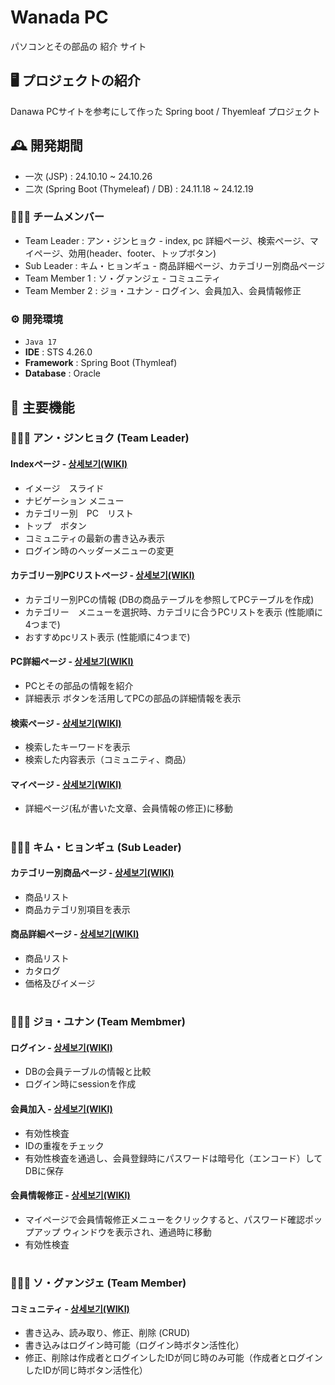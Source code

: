 # Wanada PC
パソコンとその部品の 紹介 サイト


## 🖥️ プロジェクトの紹介
Danawa PCサイトを参考にして作った Spring boot / Thyemleaf プロジェクト


## 🕰️ 開発期間
* 一次 (JSP) : 24.10.10 ~ 24.10.26
* 二次 (Spring Boot (Thymeleaf) / DB) : 24.11.18 ~ 24.12.19


### 🧑‍🤝‍🧑 チームメンバー
 - Team Leader : アン・ジンヒョク - index, pc 詳細ページ、検索ぺージ、マイページ、効用(header、footer、トップボタン)
 - Sub Leader : キム・ヒョンギュ - 商品詳細ぺージ、カテゴリー別商品ページ
 - Team Member 1 : ソ・グァンジェ - コミュニティ
 - Team Member 2 : ジョ・ユナン - ログイン、会員加入、会員情報修正


### ⚙️ 開発環境
 - `Java 17`
 - **IDE** : STS 4.26.0
 - **Framework** : Spring Boot (Thymleaf)
 - **Database** : Oracle


## 📌 主要機能
### 🧑‍🤝‍🧑 アン・ジンヒョク (Team Leader)
#### Indexページ - <a href="https://github.com/redswer/ProjectWanadaPc-SpringBootThymeleaf/wiki/Home%E2%80%90japanese">상세보기(WIKI)</a>
 - イメージ　スライド
 - ナビゲーション メニュー
 - カテゴリー別　PC　リスト
 - トップ　ボタン
 - コミュニティの最新の書き込み表示
 - ログイン時のヘッダーメニューの変更
#### カテゴリー別PCリストページ - <a href="https://github.com/redswer/ProjectWanadaPc-SpringBootThymeleaf/wiki/%E3%82%AB%E3%83%86%E3%82%B4%E3%83%AA%E3%83%BC%E5%88%A5PC%E3%83%AA%E3%82%B9%E3%83%88">상세보기(WIKI)</a>
 - カテゴリー別PCの情報 (DBの商品テーブルを参照してPCテーブルを作成)
 - カテゴリー　メニューを選択時、カテゴリに合うPCリストを表示 (性能順に4つまで)
 - おすすめpcリスト表示 (性能順に4つまで)
#### PC詳細ページ - <a href="https://github.com/redswer/ProjectWanadaPc-SpringBootThymeleaf/wiki/PC%E8%A9%B3%E7%B4%B0%E3%83%9A%E3%83%BC%E3%82%B8">상세보기(WIKI)</a>
 - PCとその部品の情報を紹介
 - 詳細表示 ボタンを活用してPCの部品の詳細情報を表示
#### 検索ページ - <a href="https://github.com/redswer/ProjectWanadaPc-SpringBootThymeleaf/wiki/%E6%A4%9C%E7%B4%A2%E3%83%9A%E3%83%BC%E3%82%B8">상세보기(WIKI)</a>
 - 検索したキーワードを表示
 - 検索した内容表示（コミュニティ、商品）
#### マイページ - <a href="https://github.com/redswer/ProjectWanadaPc-SpringBootThymeleaf/wiki/%E3%83%9E%E3%82%A4%E3%83%9A%E3%83%BC%E3%82%B8">상세보기(WIKI)</a>
 - 詳細ページ(私が書いた文章、会員情報の修正)に移動


#
### 🧑‍🤝‍🧑 キム・ヒョンギュ (Sub Leader)
#### カテゴリー別商品ページ - <a href="https://github.com/redswer/ProjectWanadaPc-SpringBootThymeleaf/wiki/%EC%B9%B4%ED%85%8C%EA%B3%A0%EB%A6%AC-%EB%B3%84-%EC%83%81%ED%92%88-%ED%8E%98%EC%9D%B4%EC%A7%80">상세보기(WIKI)</a>
 - 商品リスト
 - 商品カテゴリ別項目を表示
#### 商品詳細ぺージ - <a href="https://github.com/redswer/ProjectWanadaPc-SpringBootThymeleaf/wiki/%EC%83%81%ED%92%88-%EC%83%81%EC%84%B8-%ED%8E%98%EC%9D%B4%EC%A7%80">상세보기(WIKI)</a>
 - 商品リスト
 - カタログ
 - 価格及びイメージ


#
### 🧑‍🤝‍🧑 ジョ・ユナン (Team Membmer)
#### ログイン - <a href="">상세보기(WIKI)</a>
 - DBの会員テーブルの情報と比較
 - ログイン時にsessionを作成
#### 会員加入 - <a href="https://github.com/redswer/ProjectWanadaPc-SpringBootThymeleaf/wiki/%ED%9A%8C%EC%9B%90%EA%B0%80%EC%9E%85">상세보기(WIKI)</a>
 - 有効性検査
 - IDの重複をチェック
 - 有効性検査を通過し、会員登録時にパスワードは暗号化（エンコード）してDBに保存
#### 会員情報修正 - <a href="https://github.com/redswer/ProjectWanadaPc-SpringBootThymeleaf/wiki/%ED%9A%8C%EC%9B%90%EC%A0%95%EB%B3%B4-%EC%88%98%EC%A0%95">상세보기(WIKI)</a>
 - マイページで会員情報修正メニューをクリックすると、パスワード確認ポップアップ ウィンドウを表示され、通過時に移動
 - 有効性検査

#
### 🧑‍🤝‍🧑 ソ・グァンジェ (Team Member)
#### コミュニティ - <a href="">상세보기(WIKI)</a>
 - 書き込み、読み取り、修正、削除 (CRUD)
 - 書き込みはログイン時可能（ログイン時ボタン活性化）
 - 修正、削除は作成者とログインしたIDが同じ時のみ可能（作成者とログインしたIDが同じ時ボタン活性化）

